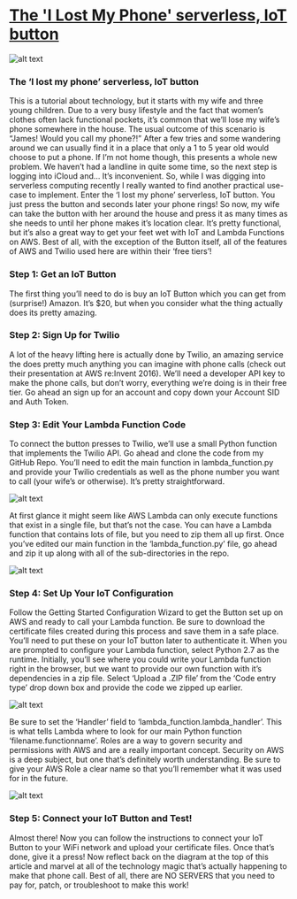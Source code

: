 # [The 'I Lost My Phone' serverless, IoT button](https://medium.com/@james.s.wiggins/the-i-lost-my-phone-serverless-iot-button-d3550b89ec79)

![alt text](https://cdn-images-1.medium.com/max/1000/1*dLsOIvaA8xO7ao953IgACQ.png)

### The ‘I lost my phone’ serverless, IoT button
This is a tutorial about technology, but it starts with my wife and three young children. Due to a very busy lifestyle and the fact that women’s clothes often lack functional pockets, it’s common that we’ll lose my wife’s phone somewhere in the house.
The usual outcome of this scenario is “James! Would you call my phone?!” After a few tries and some wandering around we can usually find it in a place that only a 1 to 5 year old would choose to put a phone. If I’m not home though, this presents a whole new problem. We haven’t had a landline in quite some time, so the next step is logging into iCloud and… 
It’s inconvenient.
So, while I was digging into serverless computing recently I really wanted to find another practical use-case to implement. Enter the ‘I lost my phone’ serverless, IoT button. You just press the button and seconds later your phone rings! So now, my wife can take the button with her around the house and press it as many times as she needs to until her phone makes it’s location clear.
It’s pretty functional, but it’s also a great way to get your feet wet with IoT and Lambda Functions on AWS. Best of all, with the exception of the Button itself, all of the features of AWS and Twilio used here are within their ‘free tiers’!
### Step 1: Get an IoT Button
The first thing you’ll need to do is buy an IoT Button which you can get from (surprise!) Amazon. It’s $20, but when you consider what the thing actually does its pretty amazing.
### Step 2: Sign Up for Twilio
A lot of the heavy lifting here is actually done by Twilio, an amazing service the does pretty much anything you can imagine with phone calls (check out their presentation at AWS re:Invent 2016). We’ll need a developer API key to make the phone calls, but don’t worry, everything we’re doing is in their free tier. Go ahead an sign up for an account and copy down your Account SID and Auth Token.
### Step 3: Edit Your Lambda Function Code
To connect the button presses to Twilio, we’ll use a small Python function that implements the Twilio API. Go ahead and clone the code from my GitHub Repo.
You’ll need to edit the main function in lambda_function.py and provide your Twilio credentials as well as the phone number you want to call (your wife’s or otherwise). It’s pretty straightforward.

![alt text](https://cdn-images-1.medium.com/max/800/1*OtnnqpmBDBPEei6LqcHfng.png)

At first glance it might seem like AWS Lambda can only execute functions that exist in a single file, but that’s not the case. You can have a Lambda function that contains lots of file, but you need to zip them all up first. Once you’ve edited our main function in the ‘lambda_function.py’ file, go ahead and zip it up along with all of the sub-directories in the repo.

![alt text](https://cdn-images-1.medium.com/max/800/1*QtIILWeUxFeIQj1DBJeYhw.png)

### Step 4: Set Up Your IoT Configuration
Follow the Getting Started Configuration Wizard to get the Button set up on AWS and ready to call your Lambda function. Be sure to download the certificate files created during this process and save them in a safe place. You’ll need to put these on your IoT button later to authenticate it.
When you are prompted to configure your Lambda function, select Python 2.7 as the runtime. Initially, you’ll see where you could write your Lambda function right in the browser, but we want to provide our own function with it’s dependencies in a zip file. Select ‘Upload a .ZIP file’ from the ‘Code entry type’ drop down box and provide the code we zipped up earlier.

![alt text](https://cdn-images-1.medium.com/max/800/1*ZgPrslWP_Mscj4pdhflw2A.png)

Be sure to set the ‘Handler’ field to ‘lambda_function.lambda_handler’. This is what tells Lambda where to look for our main Python function ‘filename.functionname’.
Roles are a way to govern security and permissions with AWS and are a really important concept. Security on AWS is a deep subject, but one that’s definitely worth understanding. Be sure to give your AWS Role a clear name so that you’ll remember what it was used for in the future.

![alt text](https://cdn-images-1.medium.com/max/800/1*JRv9i7QL73DZGuGMAZ117g.png)

### Step 5: Connect your IoT Button and Test!
Almost there! Now you can follow the instructions to connect your IoT Button to your WiFi network and upload your certificate files. Once that’s done, give it a press! Now reflect back on the diagram at the top of this article and marvel at all of the technology magic that’s actually happening to make that phone call. Best of all, there are NO SERVERS that you need to pay for, patch, or troubleshoot to make this work!
